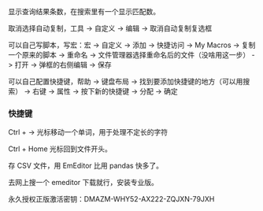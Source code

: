 



显示查询结果条数，在搜索里有一个显示匹配数。    

取消选择自动复制，工具 -> 自定义 -> 编辑 -> 取消自动复制复选框    


可以自己写脚本，写宏：宏 -> 自定义 -> 添加 -> 快捷访问 -> My Macros -> 复制一个原来的脚本 -> 重命名 -> 文件管理器选择重命名后的文件（没啥用这一步） -> 打开 -> 弹框的右侧编辑 -> 保存    


可以自己配置快捷键，帮助 -> 键盘布局 -> 找到要添加快捷键的地方（可以用搜索） -> 右键 -> 属性 -> 按下新的快捷键 -> 分配 -> 确定    





### 快捷键   

Ctrl + → 光标移动一个单词，用于处理不定长的字符    


Ctrl + Home 光标回到文件开头。      




存 CSV 文件，用 EmEditor 比用 pandas 快多了。    


去网上搜一个 emeditor 下载就行，安装专业版。     

永久授权正版激活密钥：DMAZM-WHY52-AX222-ZQJXN-79JXH
